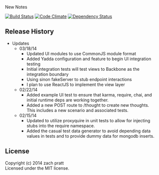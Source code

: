New Notes

[![Build Status](https://travis-ci.org/chickenfur/thoughtsom.png?branch=master)](https://travis-ci.org/zpratt/thoughtsom)
[![Code Climate](https://codeclimate.com/github/zpratt/thoughtsom.png)](https://codeclimate.com/github/zpratt/thoughtsom)
[![Dependency Status](https://david-dm.org/zpratt/thoughtsom.svg?theme=shields.io)](https://david-dm.org/zpratt/thoughtsom)
## Release History
* Updates
  * 03/18/14
    * Updated UI modules to use CommonJS module format
    * Added Yadda configuration and feature to begin UI integration testing
    * Initial integration tests will test views to Backbone as the integration boundary
    * Using sinon fakeServer to stub endpoint interactions
    * I plan to use ReactJS to implement the view layer
  * 02/22/14
    * Added example UI test to ensure that karma, require, chai, and initial runtime deps are working together.
    * Added a new POST route to /thought to create new thoughts. This includes a new scenario and associated tests.
  * 02/15/14
    * Updated to utilize proxyquire in unit tests to allow for injecting stubs into the require namespace.
    * Added the casual test data generator to avoid depending data values in tests and to provide dummy data for mongodb inserts.

## License
Copyright (c) 2014 zach pratt  
Licensed under the MIT license.
